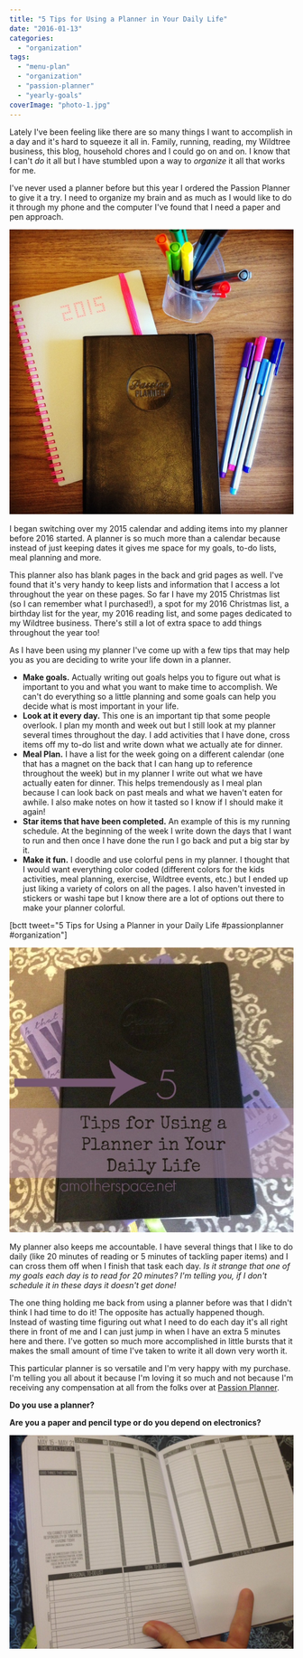 ```yaml
---
title: "5 Tips for Using a Planner in Your Daily Life"
date: "2016-01-13"
categories: 
  - "organization"
tags: 
  - "menu-plan"
  - "organization"
  - "passion-planner"
  - "yearly-goals"
coverImage: "photo-1.jpg"
---
```


Lately I've been feeling like there are so many things I want to accomplish in a day and it's hard to squeeze it all in. Family, running, reading, my Wildtree business, this blog, household chores and I could go on and on. I know that I can't _do_ it all but I have stumbled upon a way to _organize_ it all that works for me.

I've never used a planner before but this year I ordered the Passion Planner to give it a try. I need to organize my brain and as much as I would like to do it through my phone and the computer I've found that I need a paper and pen approach.

![Passion Planner | A Mother's Pace](images/photo-1.jpg)

I began switching over my 2015 calendar and adding items into my planner before 2016 started. A planner is so much more than a calendar because instead of just keeping dates it gives me space for my goals, to-do lists, meal planning and more.

This planner also has blank pages in the back and grid pages as well. I've found that it's very handy to keep lists and information that I access a lot throughout the year on these pages. So far I have my 2015 Christmas list (so I can remember what I purchased!), a spot for my 2016 Christmas list, a birthday list for the year, my 2016 reading list, and some pages dedicated to my Wildtree business. There's still a lot of extra space to add things throughout the year too!

As I have been using my planner I've come up with a few tips that may help you as you are deciding to write your life down in a planner.

- **Make goals.** Actually writing out goals helps you to figure out what is important to you and what you want to make time to accomplish. We can't do everything so a little planning and some goals can help you decide what is most important in your life.
- **Look at it every day.** This one is an important tip that some people overlook. I plan my month and week out but I still look at my planner several times throughout the day. I add activities that I have done, cross items off my to-do list and write down what we actually ate for dinner.
- **Meal Plan.** I have a list for the week going on a different calendar (one that has a magnet on the back that I can hang up to reference throughout the week) but in my planner I write out what we have actually eaten for dinner. This helps tremendously as I meal plan because I can look back on past meals and what we haven't eaten for awhile. I also make notes on how it tasted so I know if I should make it again!
- **Star items that have been completed.** An example of this is my running schedule. At the beginning of the week I write down the days that I want to run and then once I have done the run I go back and put a big star by it.
- **Make it fun.** I doodle and use colorful pens in my planner. I thought that I would want everything color coded (different colors for the kids activities, meal planning, exercise, Wildtree events, etc.) but I ended up just liking a variety of colors on all the pages. I also haven't invested in stickers or washi tape but I know there are a lot of options out there to make your planner colorful.

\[bctt tweet="5 Tips for Using a Planner in your Daily Life #passionplanner #organization"\]

![Planner Tips | A Mother's Pace](images/PlannerTips.jpg)

My planner also keeps me accountable. I have several things that I like to do daily (like 20 minutes of reading or 5 minutes of tackling paper items) and I can cross them off when I finish that task each day. _Is it strange that one of my goals each day is to read for 20 minutes? I'm telling you, if I don't schedule it in these days it doesn't get done!_

The one thing holding me back from using a planner before was that I didn't think I had time to do it! The opposite has actually happened though. Instead of wasting time figuring out what I need to do each day it's all right there in front of me and I can just jump in when I have an extra 5 minutes here and there. I've gotten so much more accomplished in little bursts that it makes the small amount of time I've taken to write it all down very worth it.

This particular planner is so versatile and I'm very happy with my purchase. I'm telling you all about it because I'm loving it so much and not because I'm receiving any compensation at all from the folks over at [Passion Planner](http://www.passionplanner.com).

**Do you use a planner?**

**Are you a paper and pencil type or do you depend on electronics?**

![Passion Planner | A Mother's Pace](images/IMG_6205-1024x768.jpg)
